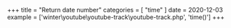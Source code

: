 +++
title = "Return date number"
categories = [ "time" ]
date = 2020-12-03
example = ['winter\youtube\youtube-track\youtube-track.php', 'time()']
+++
